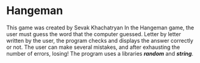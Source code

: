 # Hangeman
This game was created by Sevak Khachatryan
In the Hangeman game, the user must guess the word that the computer guessed.
Letter by letter written by the user, the program checks and displays the answer correctly or not.
The user can make several mistakes, and after exhausting the number of errors, losing!
The program uses a libraries ***random*** and ***string***.
